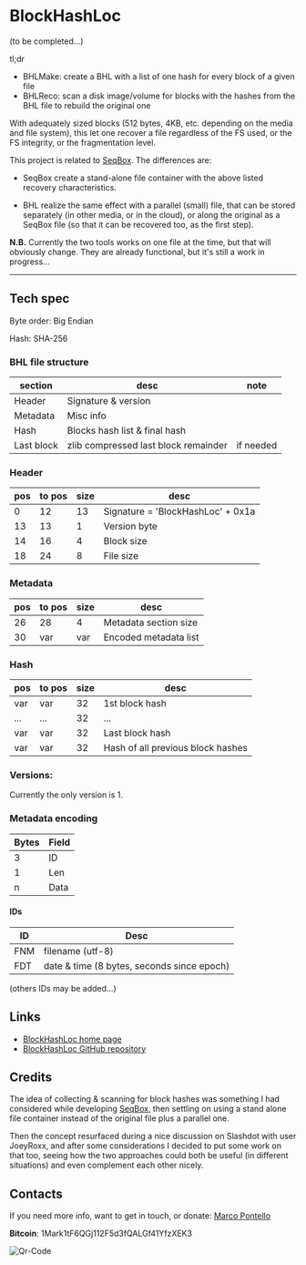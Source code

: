 # BlockHashLoc


(to be completed...)

tl;dr

 - BHLMake: create a BHL with a list of one hash for every block of a given file
 - BHLReco: scan a disk image/volume for blocks with the hashes from the BHL file to rebuild the original one

With adequately sized blocks (512 bytes, 4KB, etc. depending on the media and file system), this let one recover a file regardless of the FS used, or the FS integrity, or the fragmentation level.

This project is related to [SeqBox](https://github.com/MarcoPon/SeqBox). The differences are:

- SeqBox create a stand-alone file container with the above listed recovery characteristics.
 
- BHL realize the same effect with a parallel (small) file, that can be stored separately (in other media, or in the cloud), or along the original as a SeqBox file (so that it can be recovered too, as the first step).

**N.B.**
Currently the two tools works on one file at the time, but that will obviously change. They are already functional, but it's still a work in progress...

***

## Tech spec

Byte order: Big Endian

Hash: SHA-256

### BHL file structure

| section    | desc                                 | note      |
| ---------- | ------------------------------------ | --------- |
| Header     | Signature & version                  |           |
| Metadata   | Misc info                            |           |
| Hash       | Blocks hash list & final hash        |           |
| Last block | zlib compressed last block remainder | if needed |


### Header

| pos | to pos | size | desc                              |
|---- | ---    | ---- | --------------------------------- |
|  0  |     12 |  13  | Signature = 'BlockHashLoc' + 0x1a |
| 13  |     13 |   1  | Version byte                      |
| 14  |     16 |   4  | Block size                        |
| 18  |     24 |   8  | File size                         |

### Metadata

| pos | to pos | size | desc                  |
|---- | ------ | ---- | --------------------- |
| 26  |     28 |   4  | Metadata section size |
| 30  |    var |  var | Encoded metadata list |

### Hash

| pos | to pos | size | desc                              |
|---- | ------ | ---- | --------------------------------- |
| var |    var |   32 | 1st block hash                    |
| ... |    ... |   32 | ...                               |
| var |    var |   32 | Last block hash                   |
| var |    var |   32 | Hash of all previous block hashes |


### Versions:

Currently the only version is 1.

### Metadata encoding

| Bytes | Field | 
| ----- | ----- |
|    3  | ID    |
|    1  | Len   |
|    n  | Data  |

#### IDs

| ID | Desc |
| --- | --- |
| FNM | filename (utf-8)                           |
| FDT | date & time (8 bytes, seconds since epoch) |

(others IDs may be added...)


## Links

 - [BlockHashLoc home page](http://mark0.net/)
 - [BlockHashLoc GitHub repository](https://github.com/MarcoPon/BlockHashLoc)

## Credits

The idea of collecting & scanning for block hashes was something I had considered while developing [SeqBox](https://github.com/MarcoPon/SeqBox), then settling on using a stand alone file container instead of the original file plus a parallel one.

Then the concept resurfaced during a nice discussion on Slashdot with user JoeyRoxx, and after some considerations I decided to put some work on that too, seeing how the two approaches could both be useful (in different situations) and even complement each other nicely.

## Contacts

If you need more info, want to get in touch, or donate: [Marco Pontello](http://mark0.net/contacts-e.html)

**Bitcoin**: 1Mark1tF6QGj112F5d3fQALGf41YfzXEK3

![Qr-Code](http://mark0.net/images/qrcode.png) 